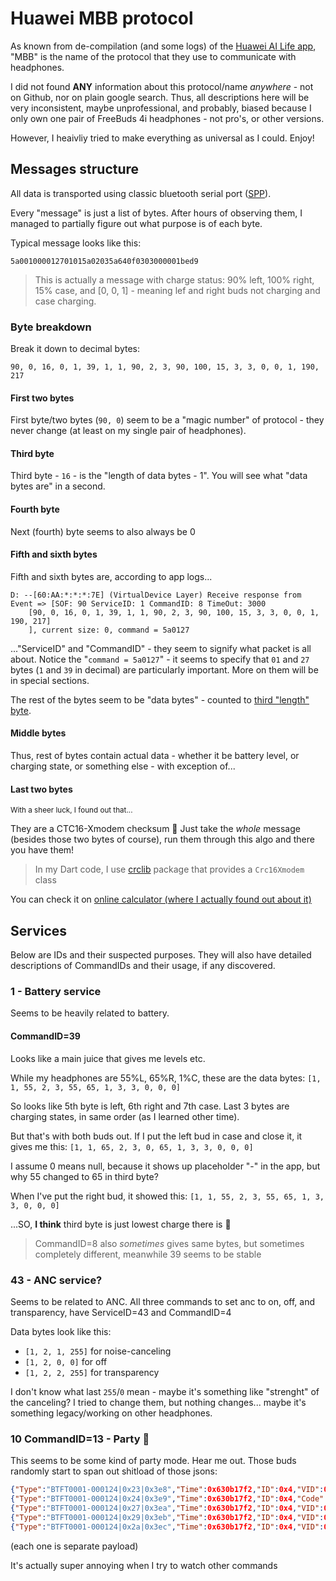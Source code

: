 # Huawei MBB protocol
As known from de-compilation (and some logs) of the [Huawei AI Life app](https://consumer.huawei.com/pl/campaign/ai-life-app/), "MBB" is the name of the protocol that they use to communicate with headphones.

I did not found **ANY** information about this protocol/name *anywhere* - not on Github, nor on plain google search. Thus, all descriptions here will be very inconsistent, maybe unprofessional, and probably, biased because I only own one pair of FreeBuds 4i headphones - not pro's, or other versions.

However, I heaivliy tried to make everything as universal as I could. Enjoy!

## Messages structure
All data is transported using classic bluetooth serial port ([SPP](https://en.wikipedia.org/wiki/List_of_Bluetooth_profiles#Serial_Port_Profile_(SPP))).

Every "message" is just a list of bytes. After hours of observing them, I managed to partially figure out what purpose is of each byte.

Typical message looks like this:

`5a001000012701015a02035a640f0303000001bed9`

> This is actually a message with charge status: 90% left, 100% right, 15% case, and [0, 0, 1] - meaning lef and right buds not charging and case charging.

### Byte breakdown
Break it down to decimal bytes:

`90, 0, 16, 0, 1, 39, 1, 1, 90, 2, 3, 90, 100, 15, 3, 3, 0, 0, 1, 190, 217`

#### First two bytes
First byte/two bytes (`90, 0`) seem to be a "magic number" of protocol - they never change (at least on my single pair of headphones).

#### Third byte
Third byte - `16` - is the "length of data bytes - 1". You will see what "data bytes are" in a second.

#### Fourth byte
Next (fourth) byte seems to also always be 0

#### Fifth and sixth bytes
Fifth and sixth bytes are, according to app logs...
```
D: --[60:AA:*:*:*:7E] (VirtualDevice Layer) Receive response from Event => [SOF: 90 ServiceID: 1 CommandID: 8 TimeOut: 3000
    [90, 0, 16, 0, 1, 39, 1, 1, 90, 2, 3, 90, 100, 15, 3, 3, 0, 0, 1, 190, 217]
    ], current size: 0, command = 5a0127
```
..."ServiceID" and "CommandID" - they seem to signify what packet is all about. Notice the "`command = 5a0127`" - it seems to specify that `01` and `27` bytes (`1` and `39` in decimal) are particularly important. More on them will be in special sections.

The rest of the bytes seem to be "data bytes" - counted to [third "length" byte](#third-byte).

#### Middle bytes
Thus, rest of bytes contain actual data - whether it be battery level, or charging state, or something else - with exception of...

#### Last two bytes
<sub>With a sheer luck, I found out that...<sub>

They are a CTC16-Xmodem checksum 🎉 Just take the *whole* message (besides those two bytes of course), run them through this algo and there you have them!

> In my Dart code, I use [crclib](https://pub.dev/packages/crclib) package that provides a `Crc16Xmodem` class

You can check it on [online calculator (where I actually found out about it)](https://www.lammertbies.nl/comm/info/crc-calculation)


## Services
Below are IDs and their suspected purposes. They will also have detailed descriptions of CommandIDs and their usage, if any discovered.

### 1 - Battery service
Seems to be heavily related to battery.

#### CommandID=39 
Looks like a main juice that gives me levels etc.

While my headphones are 55%L, 65%R, 1%C, these are the data bytes:
`[1, 1, 55, 2, 3, 55, 65, 1, 3, 3, 0, 0, 0]`

So looks like 5th byte is left, 6th right and 7th case. Last 3 bytes are charging states, in same order (as I learned other time).

But that's with both buds out. If I put the left bud in case and close it, it gives me this:
`[1, 1, 65, 2, 3, 0, 65, 1, 3, 3, 0, 0, 0]`

I assume 0 means null, because it shows up placeholder "-" in the app, but why 55 changed to 65 in third byte?

When I've put the right bud, it showed this:
`[1, 1, 55, 2, 3, 55, 65, 1, 3, 3, 0, 0, 0]`

...SO, **I think** third byte is just lowest charge there is 👀

> CommandID=8 also *sometimes* gives same bytes, but sometimes completely different, meanwhile 39 seems to be stable

### 43 - ANC service?
Seems to be related to ANC. All three commands to set anc to on, off, and transparency, have ServiceID=43 and CommandID=4

Data bytes look like this:
- `[1, 2, 1, 255]` for noise-canceling
- `[1, 2, 0, 0]` for off
- `[1, 2, 2, 255]` for transparency

I don't know what last `255`/`0` mean - maybe it's something like "strenght" of the canceling? I tried to change them, but nothing changes... maybe it's something legacy/working on other headphones.

### 10 CommandID=13 - Party :tada:
This seems to be some kind of party mode. Hear me out. Those buds randomly start to span out shitload of those jsons:

```json
{"Type":"BTFT0001-000124|0x23|0x3e8","Time":0x630b17f2,"ID":0x4,"VID":0x16fe2498,"Ver":"1.9.0.198","Code":0x1,"SubCode":0x1}
{"Type":"BTFT0001-000124|0x24|0x3e9","Time":0x630b17f2,"ID":0x4,"Code":0x7,"SubCode":0x1}
{"Type":"BTFT0001-000124|0x27|0x3ea","Time":0x630b17f2,"ID":0x4,"VID":0x16fe2498,"Ver":"1.9.0.198","Code":0x4,"SubCode":0x0}
{"Type":"BTFT0001-000124|0x29|0x3eb","Time":0x630b17f2,"ID":0x4,"VID":0x16fe2498,"Ver":"1.9.0.198","Code":0x1,"SubCode":0xf}
{"Type":"BTFT0001-000124|0x2a|0x3ec","Time":0x630b17f2,"ID":0x4,"VID":0x16fe2498,"Ver":"1.9.0.198","Code":0x2,"SubCode":0xa}
```
(each one is separate payload)

It's actually super annoying when I try to watch other commands